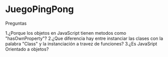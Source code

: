 # JuegoPingPong

Preguntas

1.¿Porque los objetos en JavaScript tienen metodos como "hasOwnProperty"?
2.¿Que diferencia hay entre instanciar las clases con la palabra "Class" y la instanciación a travez de funciones?
3.¿Es JavaSript Orientado a objetos? 
